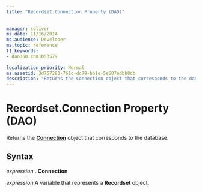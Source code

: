 ```yaml
---
title: "Recordset.Connection Property (DAO)"
 
 
manager: soliver
ms.date: 11/16/2014
ms.audience: Developer
ms.topic: reference
f1_keywords:
- dao360.chm1053579
  
localization_priority: Normal
ms.assetid: 3d757283-761c-dc79-bb1e-5e607edbb0db
description: "Returns the Connection object that corresponds to the database."
---
```


# Recordset.Connection Property (DAO)

Returns the **[Connection](connection-object-dao.md)** object that corresponds to the database. 
  
## Syntax

 *expression*  . **Connection**
  
 *expression*  A variable that represents a **Recordset** object. 
  


